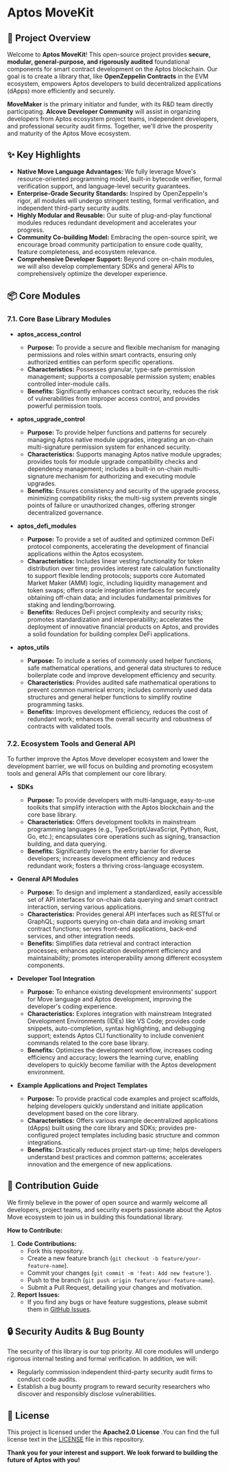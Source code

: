 # Aptos MoveKit

## 🚀 Project Overview

Welcome to **Aptos MoveKit**! This open-source project provides **secure, modular, general-purpose, and rigorously audited** foundational components for smart contract development on the Aptos blockchain. Our goal is to create a library that, like **OpenZeppelin Contracts** in the EVM ecosystem, empowers Aptos developers to build decentralized applications (dApps) more efficiently and securely.

**MoveMaker** is the primary initiator and funder, with its R&D team directly participating. **Alcove Developer Community** will assist in organizing developers from Aptos ecosystem project teams, independent developers, and professional security audit firms. Together, we'll drive the prosperity and maturity of the Aptos Move ecosystem.


## ✨ Key Highlights

* **Native Move Language Advantages:** We fully leverage Move's resource-oriented programming model, built-in bytecode verifier, formal verification support, and language-level security guarantees.
* **Enterprise-Grade Security Standards:** Inspired by OpenZeppelin's rigor, all modules will undergo stringent testing, formal verification, and independent third-party security audits.
* **Highly Modular and Reusable:** Our suite of plug-and-play functional modules reduces redundant development and accelerates your progress.
* **Community Co-building Model:** Embracing the open-source spirit, we encourage broad community participation to ensure code quality, feature completeness, and ecosystem relevance.
* **Comprehensive Developer Support:** Beyond core on-chain modules, we will also develop complementary SDKs and general APIs to comprehensively optimize the developer experience.



## 📦 Core Modules

### 7.1. Core Base Library Modules

* **aptos_access_control**
    * **Purpose:** To provide a secure and flexible mechanism for managing permissions and roles within smart contracts, ensuring only authorized entities can perform specific operations.
    * **Characteristics:** Possesses granular, type-safe permission management; supports a composable permission system; enables controlled inter-module calls.
    * **Benefits:** Significantly enhances contract security, reduces the risk of vulnerabilities from improper access control, and provides powerful permission tools.

* **aptos_upgrade_control**
    * **Purpose:** To provide helper functions and patterns for securely managing Aptos native module upgrades, integrating an on-chain multi-signature permission system for enhanced security.
    * **Characteristics:** Supports managing Aptos native module upgrades; provides tools for module upgrade compatibility checks and dependency management; includes a built-in on-chain multi-signature mechanism for authorizing and executing module upgrades.
    * **Benefits:** Ensures consistency and security of the upgrade process, minimizing compatibility risks; the multi-sig system prevents single points of failure or unauthorized changes, offering stronger decentralized governance.

* **aptos_defi_modules**
    * **Purpose:** To provide a set of audited and optimized common DeFi protocol components, accelerating the development of financial applications within the Aptos ecosystem.
    * **Characteristics:** Includes linear vesting functionality for token distribution over time; provides interest rate calculation functionality to support flexible lending protocols; supports core Automated Market Maker (AMM) logic, including liquidity management and token swaps; offers oracle integration interfaces for securely obtaining off-chain data; and includes fundamental primitives for staking and lending/borrowing.
    * **Benefits:** Reduces DeFi project complexity and security risks; promotes standardization and interoperability; accelerates the deployment of innovative financial products on Aptos, and provides a solid foundation for building complex DeFi applications.

* **aptos_utils**
    * **Purpose:** To include a series of commonly used helper functions, safe mathematical operations, and general data structures to reduce boilerplate code and improve development efficiency and security.
    * **Characteristics:** Provides audited safe mathematical operations to prevent common numerical errors; includes commonly used data structures and general helper functions to simplify routine programming tasks.
    * **Benefits:** Improves development efficiency, reduces the cost of redundant work; enhances the overall security and robustness of contracts with validated tools.

### 7.2. Ecosystem Tools and General API

To further improve the Aptos Move developer ecosystem and lower the development barrier, we will focus on building and promoting ecosystem tools and general APIs that complement our core library.

* **SDKs**
    * **Purpose:** To provide developers with multi-language, easy-to-use toolkits that simplify interaction with the Aptos blockchain and the core base library.
    * **Characteristics:** Offers development toolkits in mainstream programming languages (e.g., TypeScript/JavaScript, Python, Rust, Go, etc.); encapsulates core operations such as signing, transaction building, and data querying.
    * **Benefits:** Significantly lowers the entry barrier for diverse developers; increases development efficiency and reduces redundant work; fosters a thriving cross-language ecosystem.

* **General API Modules**
    * **Purpose:** To design and implement a standardized, easily accessible set of API interfaces for on-chain data querying and smart contract interaction, serving various applications.
    * **Characteristics:** Provides general API interfaces such as RESTful or GraphQL; supports querying on-chain data and invoking smart contract functions; serves front-end applications, back-end services, and other integration needs.
    * **Benefits:** Simplifies data retrieval and contract interaction processes; enhances application development efficiency and maintainability; promotes interoperability among different ecosystem components.

* **Developer Tool Integration**
    * **Purpose:** To enhance existing development environments' support for Move language and Aptos development, improving the developer's coding experience.
    * **Characteristics:** Explores integration with mainstream Integrated Development Environments (IDEs) like VS Code; provides code snippets, auto-completion, syntax highlighting, and debugging support; extends Aptos CLI functionality to include convenient commands related to the core base library.
    * **Benefits:** Optimizes the development workflow, increases coding efficiency and accuracy; lowers the learning curve, enabling developers to quickly become familiar with the Aptos development environment.

* **Example Applications and Project Templates**
    * **Purpose:** To provide practical code examples and project scaffolds, helping developers quickly understand and initiate application development based on the core library.
    * **Characteristics:** Offers various example decentralized applications (dApps) built using the core library and SDKs; provides pre-configured project templates including basic structure and common integrations.
    * **Benefits:** Drastically reduces project start-up time; helps developers understand best practices and common patterns; accelerates innovation and the emergence of new applications.


## 🤝 Contribution Guide

We firmly believe in the power of open source and warmly welcome all developers, project teams, and security experts passionate about the Aptos Move ecosystem to join us in building this foundational library.

**How to Contribute:**

1.  **Code Contributions:**
    * Fork this repository.
    * Create a new feature branch (`git checkout -b feature/your-feature-name`).
    * Commit your changes (`git commit -m 'feat: Add new feature'`).
    * Push to the branch (`git push origin feature/your-feature-name`).
    * Submit a Pull Request, detailing your changes and motivation.
2.  **Report Issues:**
    * If you find any bugs or have feature suggestions, please submit them in [GitHub Issues](https://github.com/ALCOVE-LAB/aptos-movekit/issues).



## 🔒 Security Audits & Bug Bounty

The security of this library is our top priority. All core modules will undergo rigorous internal testing and formal verification. In addition, we will:

* Regularly commission independent third-party security audit firms to conduct code audits.
* Establish a bug bounty program to reward security researchers who discover and responsibly disclose vulnerabilities.



## 📄 License

This project is licensed under the **Apache2.0 License** .You can find the full license text in the [LICENSE](https://github.com/ALCOVE-LAB/aptos-movekit/blob/main/LICENSE) file in this repository.



**Thank you for your interest and support. We look forward to building the future of Aptos with you!**
